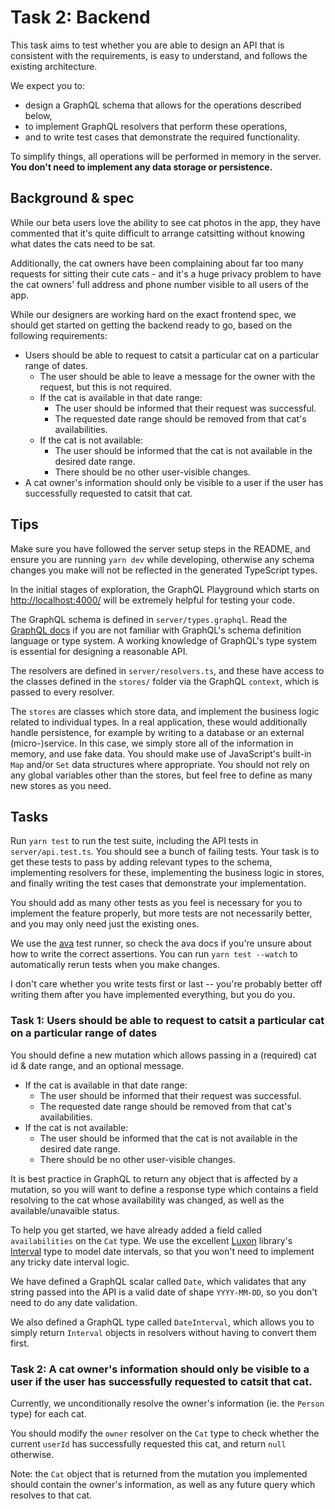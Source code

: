 # Task 2: Backend

This task aims to test whether you are able to design an API that is consistent with the requirements, is easy to understand, and follows the existing architecture.

We expect you to:
- design a GraphQL schema that allows for the operations described below,
- to implement GraphQL resolvers that perform these operations,
- and to write test cases that demonstrate the required functionality.

To simplify things, all operations will be performed in memory in the server. **You don't need to implement any data storage or persistence.**

## Background & spec

While our beta users love the ability to see cat photos in the app, they have commented that it's quite difficult to arrange catsitting without knowing what dates the cats need to be sat.

Additionally, the cat owners have been complaining about far too many requests for sitting their cute cats - and it's a huge privacy problem to have the cat owners' full address and phone number visible to all users of the app.

While our designers are working hard on the exact frontend spec, we should get started on getting the backend ready to go, based on the following requirements:

- Users should be able to request to catsit a particular cat on a particular range of dates.
  - The user should be able to leave a message for the owner with the request, but this is not required.
  - If the cat is available in that date range:
    - The user should be informed that their request was successful.
    - The requested date range should be removed from that cat's availabilities.
  - If the cat is not available:
    - The user should be informed that the cat is not available in the desired date range.
    - There should be no other user-visible changes.
- A cat owner's information should only be visible to a user if the user has successfully requested to catsit that cat.

## Tips

Make sure you have followed the server setup steps in the README, and ensure you are running `yarn dev` while developing, otherwise any schema changes you make will not be reflected in the generated TypeScript types.

In the initial stages of exploration, the GraphQL Playground which starts on [http://localhost:4000/](http://localhost:4000/) will be extremely helpful for testing your code.

The GraphQL schema is defined in `server/types.graphql`. Read the [GraphQL docs](https://graphql.org/learn/) if you are not familiar with GraphQL's schema definition language or type system. A working knowledge of GraphQL's type system is essential for designing a reasonable API.

The resolvers are defined in `server/resolvers.ts`, and these have access to the classes defined in the `stores/` folder via the GraphQL `context`, which is passed to every resolver.

The `stores` are classes which store data, and implement the business logic related to individual types. In a real application, these would additionally handle persistence, for example by writing to a database or an external (micro-)service. In this case, we simply store all of the information in memory, and use fake data. You should make use of JavaScript's built-in `Map` and/or `Set` data structures where appropriate. You should not rely on any global variables other than the stores, but feel free to define as many new stores as you need.

## Tasks

Run `yarn test` to run the test suite, including the API tests in `server/api.test.ts`. You should see a bunch of failing tests. Your task is to get these tests to pass by adding relevant types to the schema, implementing resolvers for these, implementing the business logic in stores, and finally writing the test cases that demonstrate your implementation.

You should add as many other tests as you feel is necessary for you to implement the feature properly, but more tests are not necessarily better, and you may only need just the existing ones.

We use the [ava](https://github.com/avajs/ava) test runner, so check the ava docs if you're unsure about how to write the correct assertions. You can run `yarn test --watch` to automatically rerun tests when you make changes.

I don't care whether you write tests first or last -- you're probably better off writing them after you have implemented everything, but you do you.

### Task 1: Users should be able to request to catsit a particular cat on a particular range of dates

You should define a new mutation which allows passing in a (required) cat id & date range, and an optional message.

- If the cat is available in that date range:
  - The user should be informed that their request was successful.
  - The requested date range should be removed from that cat's availabilities.
- If the cat is not available:
  - The user should be informed that the cat is not available in the desired date range.
  - There should be no other user-visible changes.

It is best practice in GraphQL to return any object that is affected by a mutation, so you will want to define a response type which contains a field resolving to the cat whose availability was changed, as well as the available/unavaible status.

To help you get started, we have already added a field called `availabilities` on the `Cat` type. We use the excellent [Luxon](https://moment.github.io/luxon/) library's [Interval](https://moment.github.io/luxon/docs/class/src/interval.js~Interval.html) type to model date intervals, so that you won't need to implement any tricky date interval logic.

We have defined a GraphQL scalar called `Date`, which validates that any string passed into the API is a valid date of shape `YYYY-MM-DD`, so you don't need to do any date validation.

We also defined a GraphQL type called `DateInterval`, which allows you to simply return `Interval` objects in resolvers without having to convert them first.

### Task 2: A cat owner's information should only be visible to a user if the user has successfully requested to catsit that cat.

Currently, we unconditionally resolve the owner's information (ie. the `Person` type) for each cat.

You should modify the `owner` resolver on the `Cat` type to check whether the current `userId` has successfully requested this cat, and return `null` otherwise.

Note: the `Cat` object that is returned from the mutation you implemented should contain the owner's information, as well as any future query which resolves to that cat.
